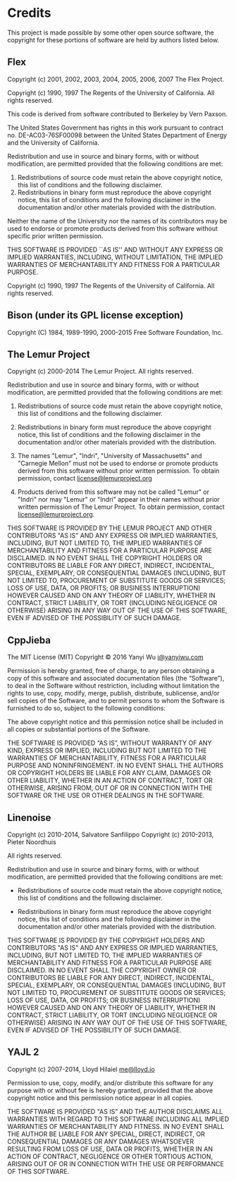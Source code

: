 # Credits
This project is made possible by some other open source software, the copyright for these portions of software are held by authors listed below.

## Flex
Copyright (c) 2001, 2002, 2003, 2004, 2005, 2006, 2007 The Flex Project.

Copyright (c) 1990, 1997 The Regents of the University of California.
All rights reserved.

This code is derived from software contributed to Berkeley by
Vern Paxson.

The United States Government has rights in this work pursuant
to contract no. DE-AC03-76SF00098 between the United States
Department of Energy and the University of California.

Redistribution and use in source and binary forms, with or without
modification, are permitted provided that the following conditions
are met:

1. Redistributions of source code must retain the above copyright
   notice, this list of conditions and the following disclaimer.
2. Redistributions in binary form must reproduce the above copyright
   notice, this list of conditions and the following disclaimer in the
   documentation and/or other materials provided with the distribution.

Neither the name of the University nor the names of its contributors
may be used to endorse or promote products derived from this software
without specific prior written permission.

THIS SOFTWARE IS PROVIDED ``AS IS'' AND WITHOUT ANY EXPRESS OR
IMPLIED WARRANTIES, INCLUDING, WITHOUT LIMITATION, THE IMPLIED
WARRANTIES OF MERCHANTABILITY AND FITNESS FOR A PARTICULAR
PURPOSE.

Copyright (c) 1990, 1997 The Regents of the University of California.
All rights reserved.

## Bison (under its GPL license exception)
Copyright (C) 1984, 1989-1990, 2000-2015 Free Software Foundation, Inc.

## The Lemur Project
  Copyright (c) 2000-2014 The Lemur Project.  All rights reserved.

  Redistribution and use in source and binary forms, with or without
  modification, are permitted provided that the following conditions
  are met:

  1. Redistributions of source code must retain the above copyright
     notice, this list of conditions and the following disclaimer.

  2. Redistributions in binary form must reproduce the above copyright
     notice, this list of conditions and the following disclaimer in
     the documentation and/or other materials provided with the
     distribution.

  3. The names "Lemur", "Indri", "University of Massachusetts" and
     "Carnegie Mellon" must not be used to endorse or promote products
     derived from this software without prior written permission. To
     obtain permission, contact license@lemurproject.org

  4. Products derived from this software may not be called "Lemur" or "Indri"
     nor may "Lemur" or "Indri" appear in their names without prior written
     permission of The Lemur Project. To obtain permission,
     contact license@lemurproject.org.

  THIS SOFTWARE IS PROVIDED BY THE LEMUR PROJECT AND OTHER
  CONTRIBUTORS "AS IS" AND ANY EXPRESS OR IMPLIED WARRANTIES, INCLUDING,
  BUT NOT LIMITED TO, THE IMPLIED WARRANTIES OF MERCHANTABILITY AND
  FITNESS FOR A PARTICULAR PURPOSE ARE DISCLAIMED. IN NO EVENT SHALL THE
  COPYRIGHT HOLDERS OR CONTRIBUTORS BE LIABLE FOR ANY DIRECT, INDIRECT,
  INCIDENTAL, SPECIAL, EXEMPLARY, OR CONSEQUENTIAL DAMAGES (INCLUDING,
  BUT NOT LIMITED TO, PROCUREMENT OF SUBSTITUTE GOODS OR SERVICES; LOSS
  OF USE, DATA, OR PROFITS; OR BUSINESS INTERRUPTION) HOWEVER CAUSED AND
  ON ANY THEORY OF LIABILITY, WHETHER IN CONTRACT, STRICT LIABILITY, OR
  TORT (INCLUDING NEGLIGENCE OR OTHERWISE) ARISING IN ANY WAY OUT OF THE
  USE OF THIS SOFTWARE, EVEN IF ADVISED OF THE POSSIBILITY OF SUCH
  DAMAGE.

## CppJieba
The MIT License (MIT)
Copyright © 2016 Yanyi Wu <i@yanyiwu.com>

Permission is hereby granted, free of charge, to any person obtaining a copy
of this software and associated documentation files (the “Software”), to deal
in the Software without restriction, including without limitation the rights
to use, copy, modify, merge, publish, distribute, sublicense, and/or sell
copies of the Software, and to permit persons to whom the Software is
furnished to do so, subject to the following conditions:

The above copyright notice and this permission notice shall be included in
all copies or substantial portions of the Software.

THE SOFTWARE IS PROVIDED “AS IS”, WITHOUT WARRANTY OF ANY KIND, EXPRESS OR
IMPLIED, INCLUDING BUT NOT LIMITED TO THE WARRANTIES OF MERCHANTABILITY,
FITNESS FOR A PARTICULAR PURPOSE AND NONINFRINGEMENT. IN NO EVENT SHALL THE
AUTHORS OR COPYRIGHT HOLDERS BE LIABLE FOR ANY CLAIM, DAMAGES OR OTHER
LIABILITY, WHETHER IN AN ACTION OF CONTRACT, TORT OR OTHERWISE, ARISING FROM,
OUT OF OR IN CONNECTION WITH THE SOFTWARE OR THE USE OR OTHER DEALINGS IN
THE SOFTWARE.

## Linenoise
Copyright (c) 2010-2014, Salvatore Sanfilippo <antirez at gmail dot com>
Copyright (c) 2010-2013, Pieter Noordhuis <pcnoordhuis at gmail dot com>

All rights reserved.

Redistribution and use in source and binary forms, with or without
modification, are permitted provided that the following conditions are met:

* Redistributions of source code must retain the above copyright notice,
  this list of conditions and the following disclaimer.

* Redistributions in binary form must reproduce the above copyright notice,
  this list of conditions and the following disclaimer in the documentation
  and/or other materials provided with the distribution.

THIS SOFTWARE IS PROVIDED BY THE COPYRIGHT HOLDERS AND CONTRIBUTORS "AS IS" AND
ANY EXPRESS OR IMPLIED WARRANTIES, INCLUDING, BUT NOT LIMITED TO, THE IMPLIED
WARRANTIES OF MERCHANTABILITY AND FITNESS FOR A PARTICULAR PURPOSE ARE
DISCLAIMED. IN NO EVENT SHALL THE COPYRIGHT OWNER OR CONTRIBUTORS BE LIABLE FOR
ANY DIRECT, INDIRECT, INCIDENTAL, SPECIAL, EXEMPLARY, OR CONSEQUENTIAL DAMAGES
(INCLUDING, BUT NOT LIMITED TO, PROCUREMENT OF SUBSTITUTE GOODS OR SERVICES;
LOSS OF USE, DATA, OR PROFITS; OR BUSINESS INTERRUPTION) HOWEVER CAUSED AND ON
ANY THEORY OF LIABILITY, WHETHER IN CONTRACT, STRICT LIABILITY, OR TORT
(INCLUDING NEGLIGENCE OR OTHERWISE) ARISING IN ANY WAY OUT OF THE USE OF THIS
SOFTWARE, EVEN IF ADVISED OF THE POSSIBILITY OF SUCH DAMAGE.

## YAJL 2
Copyright (c) 2007-2014, Lloyd Hilaiel <me@lloyd.io>

Permission to use, copy, modify, and/or distribute this software for any
purpose with or without fee is hereby granted, provided that the above
copyright notice and this permission notice appear in all copies.

THE SOFTWARE IS PROVIDED "AS IS" AND THE AUTHOR DISCLAIMS ALL WARRANTIES
WITH REGARD TO THIS SOFTWARE INCLUDING ALL IMPLIED WARRANTIES OF
MERCHANTABILITY AND FITNESS. IN NO EVENT SHALL THE AUTHOR BE LIABLE FOR
ANY SPECIAL, DIRECT, INDIRECT, OR CONSEQUENTIAL DAMAGES OR ANY DAMAGES
WHATSOEVER RESULTING FROM LOSS OF USE, DATA OR PROFITS, WHETHER IN AN
ACTION OF CONTRACT, NEGLIGENCE OR OTHER TORTIOUS ACTION, ARISING OUT OF
OR IN CONNECTION WITH THE USE OR PERFORMANCE OF THIS SOFTWARE.
